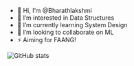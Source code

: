 - 👋 Hi, I’m @Bharathlakshmi
- 👀 I’m interested in Data Structures
- 🌱 I’m currently learning System Design
- 🔭 I’m looking to collaborate on ML
- ⚡ Aiming for FAANG!

![GitHub stats](https://github-readme-stats.vercel.app/api?username=Bharathlakshmi&theme=dark&show_icons=true&&hide=issues,contribs)

